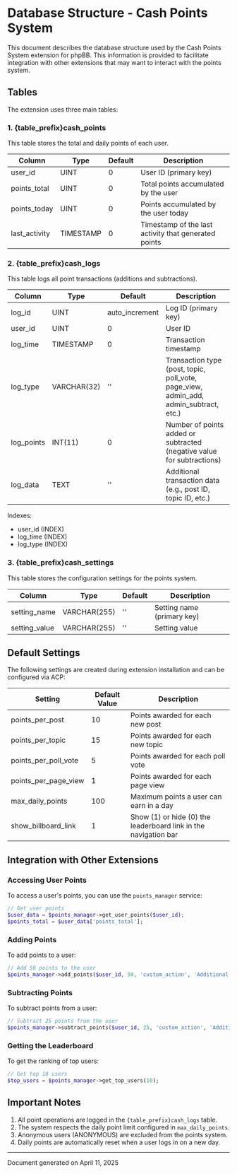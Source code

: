 # Database Structure - Cash Points System

This document describes the database structure used by the Cash Points System extension for phpBB. This information is provided to facilitate integration with other extensions that may want to interact with the points system.

## Tables

The extension uses three main tables:

### 1. {table_prefix}cash_points

This table stores the total and daily points of each user.

| Column | Type | Default | Description |
|--------|------|---------|-------------|
| user_id | UINT | 0 | User ID (primary key) |
| points_total | UINT | 0 | Total points accumulated by the user |
| points_today | UINT | 0 | Points accumulated by the user today |
| last_activity | TIMESTAMP | 0 | Timestamp of the last activity that generated points |

### 2. {table_prefix}cash_logs

This table logs all point transactions (additions and subtractions).

| Column | Type | Default | Description |
|--------|------|---------|-------------|
| log_id | UINT | auto_increment | Log ID (primary key) |
| user_id | UINT | 0 | User ID |
| log_time | TIMESTAMP | 0 | Transaction timestamp |
| log_type | VARCHAR(32) | '' | Transaction type (post, topic, poll_vote, page_view, admin_add, admin_subtract, etc.) |
| log_points | INT(11) | 0 | Number of points added or subtracted (negative value for subtractions) |
| log_data | TEXT | '' | Additional transaction data (e.g., post ID, topic ID, etc.) |

Indexes:
- user_id (INDEX)
- log_time (INDEX)
- log_type (INDEX)

### 3. {table_prefix}cash_settings

This table stores the configuration settings for the points system.

| Column | Type | Default | Description |
|--------|------|---------|-------------|
| setting_name | VARCHAR(255) | '' | Setting name (primary key) |
| setting_value | VARCHAR(255) | '' | Setting value |

## Default Settings

The following settings are created during extension installation and can be configured via ACP:

| Setting | Default Value | Description |
|---------|---------------|-------------|
| points_per_post | 10 | Points awarded for each new post |
| points_per_topic | 15 | Points awarded for each new topic |
| points_per_poll_vote | 5 | Points awarded for each poll vote |
| points_per_page_view | 1 | Points awarded for each page view |
| max_daily_points | 100 | Maximum points a user can earn in a day |
| show_billboard_link | 1 | Show (1) or hide (0) the leaderboard link in the navigation bar |

## Integration with Other Extensions

### Accessing User Points

To access a user's points, you can use the `points_manager` service:

```php
// Get user points
$user_data = $points_manager->get_user_points($user_id);
$points_total = $user_data['points_total'];
```

### Adding Points

To add points to a user:

```php
// Add 50 points to the user
$points_manager->add_points($user_id, 50, 'custom_action', 'Additional data');
```

### Subtracting Points

To subtract points from a user:

```php
// Subtract 25 points from the user
$points_manager->subtract_points($user_id, 25, 'custom_action', 'Additional data');
```

### Getting the Leaderboard

To get the ranking of top users:

```php
// Get top 10 users
$top_users = $points_manager->get_top_users(10);
```

## Important Notes

1. All point operations are logged in the `{table_prefix}cash_logs` table.
2. The system respects the daily point limit configured in `max_daily_points`.
3. Anonymous users (ANONYMOUS) are excluded from the points system.
4. Daily points are automatically reset when a user logs in on a new day.

---

Document generated on April 11, 2025
